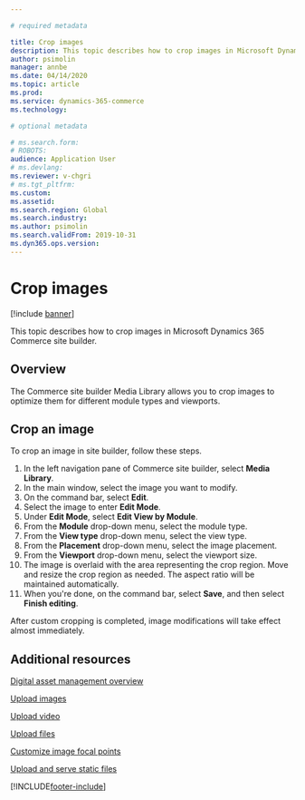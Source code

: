 ```yaml
---

# required metadata

title: Crop images
description: This topic describes how to crop images in Microsoft Dynamics 365 Commerce site builder.
author: psimolin
manager: annbe
ms.date: 04/14/2020
ms.topic: article
ms.prod: 
ms.service: dynamics-365-commerce
ms.technology: 

# optional metadata

# ms.search.form: 
# ROBOTS: 
audience: Application User
# ms.devlang: 
ms.reviewer: v-chgri
# ms.tgt_pltfrm: 
ms.custom: 
ms.assetid: 
ms.search.region: Global
ms.search.industry: 
ms.author: psimolin
ms.search.validFrom: 2019-10-31
ms.dyn365.ops.version: 
---
```


# Crop images

[!include [banner](includes/banner.md)]

This topic describes how to crop images in Microsoft Dynamics 365 Commerce site builder.

## Overview

The Commerce site builder Media Library allows you to crop images to optimize them for different module types and viewports.

## Crop an image

To crop an image in site builder, follow these steps.

1. In the left navigation pane of Commerce site builder, select **Media Library**.
1. In the main window, select the image you want to modify.
1. On the command bar, select **Edit**.
1. Select the image to enter **Edit Mode**.
1. Under **Edit Mode**, select **Edit View by Module**.
1. From the **Module** drop-down menu, select the module type.
1. From the **View type** drop-down menu, select the view type.
1. From the **Placement** drop-down menu, select the image placement.
1. From the **Viewport** drop-down menu, select the viewport size.
1. The image is overlaid with the area representing the crop region. Move and resize the crop region as needed. The aspect ratio will be maintained automatically.
1. When you're done, on the command bar, select **Save**, and then select **Finish editing**. 

After custom cropping is completed, image modifications will take effect almost immediately.

## Additional resources

[Digital asset management overview](dam-overview.md)

[Upload images](dam-upload-images.md)

[Upload video](dam-upload-video.md)

[Upload files](dam-upload-files.md)

[Customize image focal points](dam-custom-focal-point.md)

[Upload and serve static files](upload-serve-static-files.md)


[!INCLUDE[footer-include](../includes/footer-banner.md)]